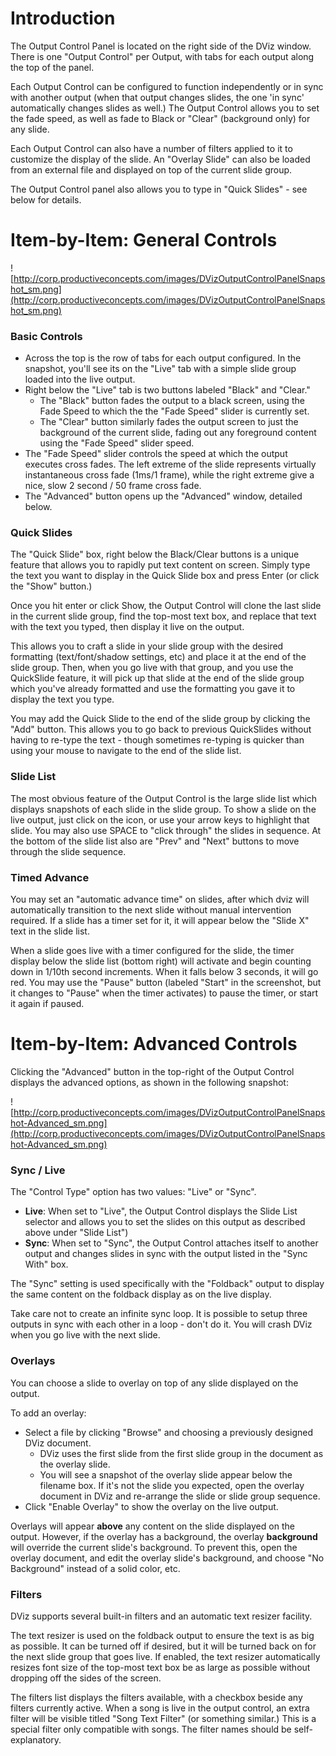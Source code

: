 # Introduction #

The Output Control Panel is located on the right side of the DViz window. There is one "Output Control" per Output, with tabs for each output along the top of the panel.

Each Output Control can be configured to function independently or in sync with another output (when that output changes slides, the one 'in sync' automatically changes slides as well.) The Output Control allows you to set the fade speed, as well as fade to Black or "Clear" (background only) for any slide.

Each Output Control can also have a number of filters applied to it to customize the display of the slide. An "Overlay Slide" can also be loaded from an external file and displayed on top of the current slide group.

The Output Control panel also allows you to type in "Quick Slides" - see below for details.

# Item-by-Item: General Controls #

![http://corp.productiveconcepts.com/images/DVizOutputControlPanelSnapshot_sm.png](http://corp.productiveconcepts.com/images/DVizOutputControlPanelSnapshot_sm.png)

### Basic Controls ###
  * Across the top is the row of tabs for each output configured. In the snapshot, you'll see its on the "Live" tab with a simple slide group loaded into the live output.
  * Right below the "Live" tab is two buttons labeled "Black" and "Clear."
    * The "Black" button fades the output to a black screen, using the Fade Speed to which the the "Fade Speed" slider is currently set.
    * The "Clear" button similarly fades the output screen to just the background of the current slide, fading out any foreground content using the "Fade Speed" slider speed.
  * The "Fade Speed" slider controls the speed at which the output executes cross fades. The left extreme of the slide represents virtually instantaneous cross fade (1ms/1 frame), while the right extreme give a nice, slow 2 second / 50 frame cross fade.
  * The "Advanced" button opens up the "Advanced" window, detailed below.

### Quick Slides ###

The "Quick Slide" box, right below the Black/Clear buttons is a unique feature that allows you to rapidly put text content on screen. Simply type the text you want to display in the Quick Slide box and press Enter (or click the "Show" button.)

Once you hit enter or click Show, the Output Control will clone the last slide in the current slide group, find the top-most text box, and replace that text with the text you typed, then display it live on the output.

This allows you to craft a slide in your slide group with the desired formatting (text/font/shadow settings, etc) and place it at the end of the slide group. Then, when you go live with that group, and you use the QuickSlide feature, it will pick up that slide at the end of the slide group which you've already formatted and use the formatting you gave it to display the text you type.

You may add the Quick Slide to the end of the slide group by clicking the "Add" button. This allows you to go back to previous QuickSlides without having to re-type the text - though sometimes re-typing is quicker than using your mouse to navigate to the end of the slide list.

### Slide List ###

The most obvious feature of the Output Control is the large slide list which displays snapshots of each slide in the slide group. To show a slide on the live output, just click on the icon, or use your arrow keys to highlight that slide. You may also use SPACE to "click through" the slides in sequence. At the bottom of the slide list also are "Prev" and "Next" buttons to move through the slide sequence.

### Timed Advance ###

You may set an "automatic advance time" on slides, after which dviz will automatically transition to the next slide without manual intervention required. If a slide has a timer set for it, it will appear below the "Slide X" text in the slide list.

When a slide goes live with a timer configured for the slide, the timer display below the slide list (bottom right) will activate and begin counting down in 1/10th second increments. When it falls below 3 seconds, it will go red. You may use the "Pause" button (labeled "Start" in the screenshot, but it changes to "Pause" when the timer activates) to pause the timer, or start it again if paused.

# Item-by-Item: Advanced Controls #

Clicking the "Advanced" button in the top-right of the Output Control displays the advanced options, as shown in the following snapshot:

![http://corp.productiveconcepts.com/images/DVizOutputControlPanelSnapshot-Advanced_sm.png](http://corp.productiveconcepts.com/images/DVizOutputControlPanelSnapshot-Advanced_sm.png)

### Sync / Live ###

The "Control Type" option has two values: "Live" or "Sync".
  * **Live**: When set to "Live", the Output Control displays the Slide List selector and allows you to set the slides on this output as described above under "Slide List")
  * **Sync**: When set to "Sync", the Output Control attaches itself to another output and changes slides in sync with the output listed in the "Sync With" box.

The "Sync" setting is used specifically with the "Foldback" output to display the same content on the foldback display as on the live display.

Take care not to create an infinite sync loop. It is possible to setup three outputs in sync with each other in a loop - don't do it. You will crash DViz when you go live with the next slide.

### Overlays ###

You can choose a slide to overlay on top of any slide displayed on the output.

To add an overlay:
  * Select a file by clicking "Browse" and choosing a previously designed DViz document.
    * DViz uses the first slide from the first slide group in the document as the overlay slide.
    * You will see a snapshot of the overlay slide appear below the filename box. If it's not the slide you expected, open the overlay document in DViz and re-arrange the slide or slide group sequence.
  * Click "Enable Overlay" to show the overlay on the live output.

Overlays will appear **above** any content on the slide displayed on the output. However, if the overlay has a background, the overlay **background** will override the current slide's background. To prevent this, open the overlay document, and edit the overlay slide's background, and choose "No Background" instead of a solid color, etc.

### Filters ###

DViz supports several built-in filters and an automatic text resizer facility.

The text resizer is used on the foldback output to ensure the text is as big as possible. It can be turned off if desired, but it will be turned back on for the next slide group that goes live. If enabled, the text resizer automatically resizes font size of the top-most text box be as large as possible without dropping off the sides of the screen.

The filters list displays the filters available, with a checkbox beside any filters currently active. When a song is live in the output control, an extra filter will be visible titled "Song Text Filter" (or something similar.) This is a special filter only compatible with songs. The filter names should be self-explanatory.
